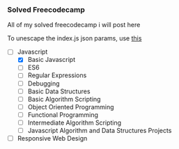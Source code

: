 ### Solved Freecodecamp
<p>
All of my solved freecodecamp i will post here
</p>
<p>
To unescape the index.js json params, use <a href="https://codebeautify.org/json-escape-unescape" target="_blank">this</a>
</p>


- [ ] Javascript
    - [x] Basic Javascript
    - [ ] ES6
    - [ ] Regular Expressions
    - [ ] Debugging
    - [ ] Basic Data Structures
    - [ ] Basic Algorithm Scripting
    - [ ] Object Oriented Programming
    - [ ] Functional Programming
    - [ ] Intermediate Algorithm Scripting
    - [ ] Javascript Algorithm and Data Structures Projects
- [ ] Responsive Web Design